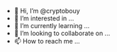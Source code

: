 - 👋 Hi, I’m @cryptobouy
- 👀 I’m interested in ...
- 🌱 I’m currently learning ...
- 💞️ I’m looking to collaborate on ...
- 📫 How to reach me ...

<!---
cryptobouy/cryptobouy is a ✨ special ✨ repository because its `README.md` (this file) appears on your GitHub profile.
You can click the Preview link to take a look at your changes.
--->
